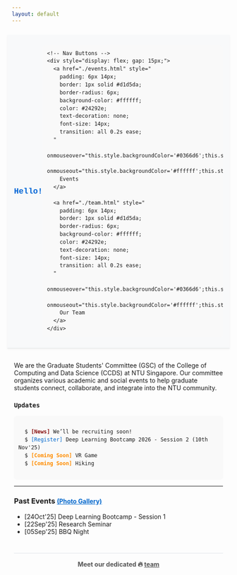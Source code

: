 ```yaml
---
layout: default
---
```


<!-- 🟦 Sticky Navbar -->
<nav style="
  position: sticky;
  top: 0;
  z-index: 1000;
  background-color: #f8f9fa;
  border-bottom: 1px solid #e1e4e8;
  box-shadow: 0 2px 4px rgba(0,0,0,0.05);
  padding: 10px 0;
">
  <div style="
    max-width: 900px;
    margin: 0 auto;
    display: flex;
    justify-content: space-between;
    align-items: center;
    padding: 0 15px;
  ">
    <!-- Site Name -->
    <a href="./" style="
      font-weight: bold;
      font-size: 18px;
      color: #0366d6;
      text-decoration: none;
      font-family: 'SFMono-Regular', Consolas, 'Liberation Mono', Menlo, monospace;
    ">
      Hello!
    </a>

    <!-- Nav Buttons -->
    <div style="display: flex; gap: 15px;">
      <a href="./events.html" style="
        padding: 6px 14px;
        border: 1px solid #d1d5da;
        border-radius: 6px;
        background-color: #ffffff;
        color: #24292e;
        text-decoration: none;
        font-size: 14px;
        transition: all 0.2s ease;
      " 
      onmouseover="this.style.backgroundColor='#0366d6';this.style.color='#ffffff';this.style.borderColor='#0366d6';"
      onmouseout="this.style.backgroundColor='#ffffff';this.style.color='#24292e';this.style.borderColor='#d1d5da';">
        Events
      </a>

      <a href="./team.html" style="
        padding: 6px 14px;
        border: 1px solid #d1d5da;
        border-radius: 6px;
        background-color: #ffffff;
        color: #24292e;
        text-decoration: none;
        font-size: 14px;
        transition: all 0.2s ease;
      " 
      onmouseover="this.style.backgroundColor='#0366d6';this.style.color='#ffffff';this.style.borderColor='#0366d6';"
      onmouseout="this.style.backgroundColor='#ffffff';this.style.color='#24292e';this.style.borderColor='#d1d5da';">
        Our Team
      </a>
    </div>
  </div>
</nav>

<!-- 🟨 Main Content -->
<div style="max-width: 900px; margin: 30px auto; padding: 0 15px;">
  <p>
    We are the Graduate Students' Committee (GSC) of the College of Computing and Data Science (CCDS) at NTU Singapore.
    Our committee organizes various academic and social events to help graduate students connect, collaborate, 
    and integrate into the NTU community.
  </p>

<!-- 🟨 Updates -->
  <h3><code>Updates</code></h3>

  <style>
    @keyframes flash {
      0%, 100% { opacity: 1; }
      50% { opacity: 0.4; }
    }
  
    .news {
      color: maroon;
      font-weight: bold;
      animation: flash 1s infinite;
    }
  
    .coming {
      color: darkorange;
      font-weight: bold;
    }
  
    pre code {
      background: #f9f9f9;
      display: block;
      padding: 10px;
      border-radius: 6px;
      font-family: monospace;
      line-height: 1.5em;
    }
  
    a {
      color: #0066cc;
      text-decoration: none;
    }
  
    a:hover {
      text-decoration: underline;
    }
  </style>
  
  <pre><code>
  $ <span class="news">[News]</span> We’ll be recruiting soon!
  $ <a href="https://event.ntu.edu.sg/3rd-deeplearning-bootcamp-ss2">[Register]</a> Deep Learning Bootcamp 2026 - Session 2 (10th Nov'25)
  $ <span class="coming">[Coming Soon]</span> VR Game
  $ <span class="coming">[Coming Soon]</span> Hiking
  </code></pre>


  <hr />

<!-- 🟨 Past Events with date -->
 <h3>
  Past Events 
  <a href="./events.html" style="font-size: 85%; text-decoration: none;">
    <u>(Photo Gallery)</u>
  </a>
</h3>
  <ul>
    <li>[24Oct'25] Deep Learning Bootcamp - Session 1</li>
    <li>[22Sep'25] Research Seminar</li>
    <li>[05Sep'25] BBQ Night</li>
  </ul>

<!-- 🟥  Meet the team Footer -->
  <footer style="
    text-align: center;
    margin-top: 40px;
    padding: 15px 0;
    font-size: 1em;
    border-top: 1px solid #e1e4e8;
    color: #555;
  ">
    <h4 style="margin: 0;">
      Meet our dedicated 
      <span style="font-size: 1.1em;">🔥</span>
      <a href="./team.html" style="text-decoration: underline; color: inherit;">
        team
      </a>
    </h4>
  </footer>

</div>
